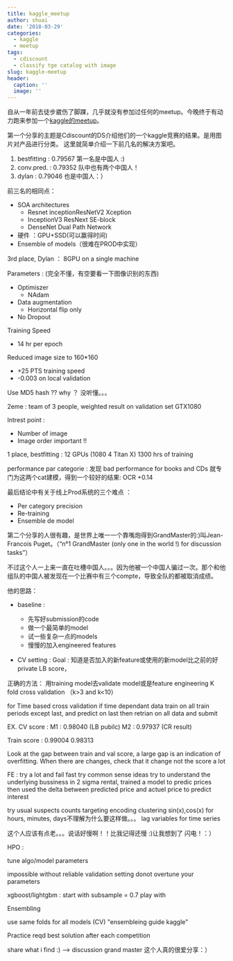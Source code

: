 ```yaml
---
title: kaggle_meetup
author: shuai
date: '2018-03-29'
categories:
  - kaggle
  - meetup
tags:
  - cdiscount
  - classify tge catalog with image
slug: kaggle-meetup
header:
  caption: ''
  image: ''
---
```


自从一年前去徒步崴伤了脚踝，几乎就没有参加过任何的meetup。今晚终于有动力跑来参加一个[kaggle的meetup](https://www.meetup.com/Kaggle-Paris-Meetup/events/247658535/)。

第一个分享的主题是Cdiscount的DS介绍他们的一个kaggle竞赛的结果。是用图片对产品进行分类。
这里就简单介绍一下前几名的解决方案吧。

1. bestfitting : 0.79567 第一名是中国人 :)
2. conv.pred. : 0.79352 队中也有两个中国人！
3. dylan : 0.79046 也是中国人：）

前三名的相同点：

* SOA architectures
  * Resnet inceptionResNetV2 Xception
  * InceptionV3 ResNext SE-block
  * DenseNet Dual Path Network
* 硬件 ：GPU+SSD(可以赢得时间)
* Ensemble of models（很难在PROD中实现）

3rd place, Dylan ： 8GPU on a single machine

Parameters : (完全不懂，有空要看一下图像识别的东西)

  * Optimiszer
    * NAdam
  * Data augmentation
    * Horizontal flip only
  * No Dropout

Training Speed  
  * 14 hr per epoch
  
Reduced image size to 160*160   
  * +25 PTS training speed  
  * -0.003 on local validation
  
Use MD5 hash ??
why ？ 没听懂。。。


2eme : team of 3 people, weighted result on validation set
GTX1080

Intrest point :  
* Number of image
* Image order important !!



1 place, bestfitting :
12 GPUs (1080 4 Titan X)
1300 hrs of training

performance par categorie : 发现 bad performance for books and CDs
就专门为这两个cat建模，得到一个较好的结果: OCR +0.14

最后结论中有关于线上Prod系统的三个难点 ： 
* Per category precision
* Re-training
* Ensemble de model


第二个分享的人很有趣，是世界上唯一一个靠嘴炮得到GrandMaster的:)叫Jean-Francois Puget。（“n°1 GrandMaster (only one in the world !) for discussion tasks”）

不过这个人一上来一直在吐槽中国人。。。因为他被一个中国人骗过一次。那个和他组队的中国人被发现在一个比赛中有三个compte，导致全队的都被取消成绩。



他的思路：

* baseline :
  * 先写好submission的code
  * 做一个最简单的model
  * 试一些复杂一点的models
  * 慢慢的加入engineered features

* CV setting :
Goal : 知道是否加入的新feature或使用的新model比之前的好 private LB score，

正确的方法：
用training model去validate model或是feature engineering
K fold cross validation （k>3 and k<10）

for Time based cross validation if time dependant data
  train on all train periods except last, and predict on last
  then retrian on all data and submit
  
EX. 
CV score : M1 : 0.98040 (LB pubilc)
          M2 : 0.97937 (CR result)

Train score :
0.99004
0.98313

Look at the gap between train and val score, a large gap is an indication of overfitting.
When there are changes, check that it change not the score a lot 

FE :
try a lot and fail fast
try common sense ideas
  try to understand the underlying bussiness
  in 2 sigma rental, trained a model to predic prices then used the delta between predicted price and actuel price to predict interest
  
try usual suspects
  counts
  targeting encoding
  clustering
  sin(x),cos(x) for hours, minutes, days不理解为什么要这样做。。。
  lag variables for time series


这个人应该有点老。。。说话好慢啊！！比我记得还慢 :)让我想到了 闪电！：）


HPO :

tune algo/model parameters

impossible without reliable validation setting
donot overtune your parameters

xgboost/lightgbm :
  start with subsample = 0.7
  play with 
  
  
Ensembling

use same folds for all models (CV)
"ensembleing guide kaggle"

Practice
reqd best solution after each competition


share what i find :) --> discussion grand master
这个人真的很爱分享：）


